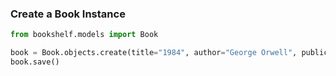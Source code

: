 ### Create a Book Instance

```python
from bookshelf.models import Book

book = Book.objects.create(title="1984", author="George Orwell", publication_year=1949)
book.save()
